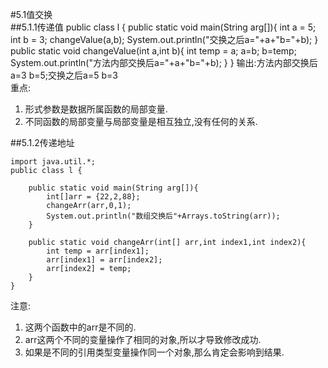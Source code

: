 #5.1值交换  
##5.1.1传递值
    public class l {
        public static void main(String arg[]){
            int a = 5;
            int b = 3;
            changeValue(a,b);
            System.out.println("交换之后a="+a+"b="+b);
        }
        public static void changeValue(int a,int b){
            int temp = a;
            a=b;
            b=temp;
            System.out.println("方法内部交换后a="+a+"b="+b);
        }
    }
输出:方法内部交换后a=3 b=5;交换之后a=5 b=3  
重点:  
1. 形式参数是数据所属函数的局部变量.  
2. 不同函数的局部变量与局部变量是相互独立,没有任何的关系.  

##5.1.2传递地址  

    import java.util.*;
    public class l {
            
        public static void main(String arg[]){
            int[]arr = {22,2,88};
            changeArr(arr,0,1);
            System.out.println("数组交换后"+Arrays.toString(arr));
        }
        
        public static void changeArr(int[] arr,int index1,int index2){
            int temp = arr[index1];
            arr[index1] = arr[index2];
            arr[index2] = temp;
        }
    }
注意:  
1. 这两个函数中的arr是不同的.  
2. arr这两个不同的变量操作了相同的对象,所以才导致修改成功.  
3. 如果是不同的引用类型变量操作同一个对象,那么肯定会影响到结果.  
